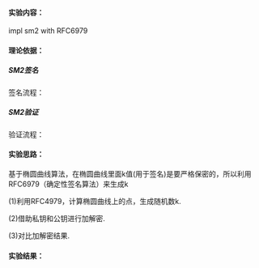#### 实验内容：
impl sm2 with RFC6979
#### 理论依据：
##### SM2签名
签名流程：
##### SM2验证
验证流程：
#### 实验思路：
基于椭圆曲线算法，在椭圆曲线里面k值(用于签名)是要严格保密的，所以利用RFC6979（确定性签名算法）来生成k

(1)利用RFC4979，计算椭圆曲线上的点，生成随机数k.

(2)借助私钥和公钥进行加解密.

(3)对比加解密结果.
#### 实验结果：
